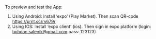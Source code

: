To preview and test the App:
1) Using Android:
Install ‘expo’ (Play Market). Then scan QR-code https://prnt.sc/rv679r
2) Using IOS:
Install ‘expo client’ (ios). Then sign in expo platform (login: bohdan.salenik@gmail.com pass: 123123)

